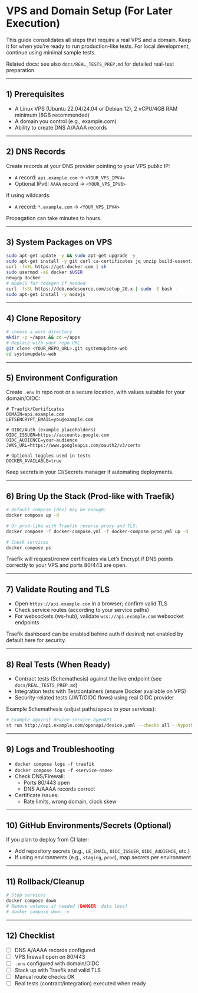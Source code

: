 # VPS and Domain Setup (For Later Execution)

This guide consolidates all steps that require a real VPS and a domain. Keep it for when you're ready to run production-like tests. For local development, continue using minimal sample tests.

Related docs: see also `docs/REAL_TESTS_PREP.md` for detailed real-test preparation.

---

## 1) Prerequisites
- A Linux VPS (Ubuntu 22.04/24.04 or Debian 12), 2 vCPU/4GB RAM minimum (8GB recommended)
- A domain you control (e.g., example.com)
- Ability to create DNS A/AAAA records

---

## 2) DNS Records
Create records at your DNS provider pointing to your VPS public IP:
- `A` record: `api.example.com` -> `<YOUR_VPS_IPV4>`
- Optional IPv6: `AAAA` record -> `<YOUR_VPS_IPV6>`

If using wildcards:
- `A` record: `*.example.com` -> `<YOUR_VPS_IPV4>`

Propagation can take minutes to hours.

---

## 3) System Packages on VPS
```bash
sudo apt-get update -y && sudo apt-get upgrade -y
sudo apt-get install -y git curl ca-certificates jq unzip build-essential python3.12 python3.12-venv python3-pip
curl -fsSL https://get.docker.com | sh
sudo usermod -aG docker $USER
newgrp docker
# NodeJS for codegen if needed
curl -fsSL https://deb.nodesource.com/setup_20.x | sudo -E bash -
sudo apt-get install -y nodejs
```

---

## 4) Clone Repository
```bash
# choose a work directory
mkdir -p ~/apps && cd ~/apps
# Replace with your repo URL
git clone <YOUR_REPO_URL>.git systemupdate-web
cd systemupdate-web
```

---

## 5) Environment Configuration
Create `.env` in repo root or a secure location, with values suitable for your domain/OIDC:
```env
# Traefik/Certificates
DOMAIN=api.example.com
LETSENCRYPT_EMAIL=you@example.com

# OIDC/Auth (example placeholders)
OIDC_ISSUER=https://accounts.google.com
OIDC_AUDIENCE=your-audience
JWKS_URL=https://www.googleapis.com/oauth2/v3/certs

# Optional toggles used in tests
DOCKER_AVAILABLE=true
```

Keep secrets in your CI/Secrets manager if automating deployments.

---

## 6) Bring Up the Stack (Prod-like with Traefik)
```bash
# Default compose (dev) may be enough:
docker compose up -d

# Or prod-like with Traefik reverse proxy and TLS:
docker compose -f docker-compose.yml -f docker-compose.prod.yml up -d

# Check services
docker compose ps
```

Traefik will request/renew certificates via Let’s Encrypt if DNS points correctly to your VPS and ports 80/443 are open.

---

## 7) Validate Routing and TLS
- Open `https://api.example.com` in a browser; confirm valid TLS
- Check service routes (according to your service paths)
- For websockets (ws-hub), validate `wss://api.example.com` websocket endpoints

Traefik dashboard can be enabled behind auth if desired; not enabled by default here for security.

---

## 8) Real Tests (When Ready)
- Contract tests (Schemathesis) against the live endpoint (see `docs/REAL_TESTS_PREP.md`)
- Integration tests with Testcontainers (ensure Docker available on VPS)
- Security-related tests (JWT/OIDC flows) using real OIDC provider

Example Schemathesis (adjust paths/specs to your services):
```bash
# Example against device-service OpenAPI
st run http://api.example.com/openapi/device.yaml --checks all --hypothesis-max-examples 10 --base-url https://api.example.com
```

---

## 9) Logs and Troubleshooting
- `docker compose logs -f traefik`
- `docker compose logs -f <service-name>`
- Check DNS/Firewall:
  - Ports 80/443 open
  - DNS A/AAAA records correct
- Certificate issues:
  - Rate limits, wrong domain, clock skew

---

## 10) GitHub Environments/Secrets (Optional)
If you plan to deploy from CI later:
- Add repository secrets (e.g., `LE_EMAIL`, `OIDC_ISSUER`, `OIDC_AUDIENCE`, etc.)
- If using environments (e.g., `staging`, `prod`), map secrets per environment

---

## 11) Rollback/Cleanup
```bash
# Stop services
docker compose down
# Remove volumes if needed (DANGER: data loss)
# docker compose down -v
```

---

## 12) Checklist
- [ ] DNS A/AAAA records configured
- [ ] VPS firewall open on 80/443
- [ ] `.env` configured with domain/OIDC
- [ ] Stack up with Traefik and valid TLS
- [ ] Manual route checks OK
- [ ] Real tests (contract/integration) executed when ready
